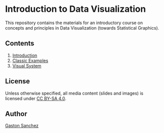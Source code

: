 # Introduction to Data Visualization

This repository contains the materials for an introductory course on 
concepts and principles in Data Visualization (towards Statistical Graphics).


## Contents

1. [Introduction](slides/01-introduction/01-introduction.pdf)
2. [Classic Examples](slides/02-classic-examples/02-classic-examples.pdf)
3. [Visual System](slides/03-visual-system/03-visual-system.pdf)



## License

Unless otherwise specified, all media content (slides and images) is licensed 
under [CC BY-SA 4.0](https://creativecommons.org/licenses/by-sa/4.0/).


## Author

[Gaston Sanchez](http://gastonsanchez.com)
